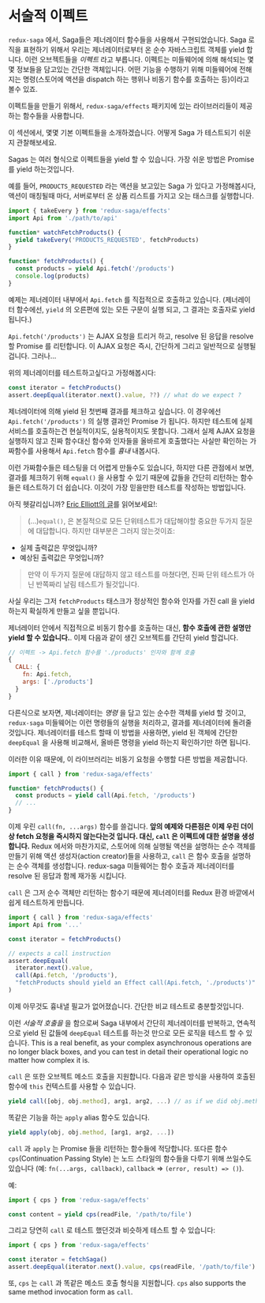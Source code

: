 # 서술적 이펙트

`redux-saga` 에서, Saga들은 제너레이터 함수들을 사용해서 구현되었습니다. Saga 로직을 표현하기 위해서 우리는 제너레이터로부터 온 순수 자바스크립트 객체를 yield 합니다. 이런 오브젝트들을 *이펙트* 라고 부릅니다. 이펙트는 미들웨어에 의해 해석되는 몇몇 정보들을 담고있는 간단한 객체입니다. 어떤 기능을 수행하기 위해 미들웨어에 전해지는 명령(스토어에 액션을 dispatch 하는 행위나 비동기 함수를 호출하는 등)이라고 볼수 있죠.

<!-- In `redux-saga`, Sagas are implemented using Generator functions. To express the Saga logic we yield plain JavaScript Objects from the Generator. We call those Objects *Effects*. An Effect is simply an object which contains some information to be interpreted by the middleware. You can view Effects like instructions to the middleware to perform some operation (invoke some asynchronous function, dispatch an action to the store). -->

이펙트들을 만들기 위해서, `redux-saga/effects` 패키지에 있는 라이브러리들이 제공하는 함수들을 사용합니다.
<!-- To create Effects, you use the functions provided by the library in the `redux-saga/effects` package. -->

이 섹션에서, 몇몇 기본 이펙트들을 소개하겠습니다. 어떻게 Saga 가 테스트되기 쉬운지 관찰해보세요.
<!-- In this section and the following, we will introduce some basic Effects. And see how the concept allows the Sagas to be easily tested. -->

Sagas 는 여러 형식으로 이펙트들을 yield 할 수 있습니다. 가장 쉬운 방법은 Promise 를 yield 하는것입니다.
<!-- Sagas can yield Effects in multiple forms. The simplest way is to yield a Promise. -->

예를 들어, `PRODUCTS_REQUESTED` 라는 액션을 보고있는 Saga 가 있다고 가정해봅시다, 액션이 매칭될때 마다, 서버로부터 온 상품 리스트를 가지고 오는 태스크를 실행합니다.
<!-- For example suppose we have a Saga that watches a `PRODUCTS_REQUESTED` action. On each matching action, it starts a task to fetch a list of products from a server. -->

```javascript
import { takeEvery } from 'redux-saga/effects'
import Api from './path/to/api'

function* watchFetchProducts() {
  yield takeEvery('PRODUCTS_REQUESTED', fetchProducts)
}

function* fetchProducts() {
  const products = yield Api.fetch('/products')
  console.log(products)
}
```

예제는 제너레이터 내부에서 `Api.fetch` 를 직접적으로 호출하고 있습니다. (제너레이터 함수에선, `yield` 의 오른편에 있는 모든 구문이 실행 되고, 그 결과는 호출자로 yield 됩니다.)
<!-- In the example above, we are invoking `Api.fetch` directly from inside the Generator (In Generator functions, any expression at the right of `yield` is evaluated then the result is yielded to the caller). -->

`Api.fetch('/products')` 는 AJAX 요청을 트리거 하고, resolve 된 응답을 resolve 할 Promise 를 리턴합니다. 이 AJAX 요청은 즉시, 간단하게 그리고 일반적으로 실행될겁니다. 그러나...
<!-- `Api.fetch('/products')` triggers an AJAX request and returns a Promise that will resolve with the resolved response, the AJAX request will be executed immediately. Simple and idiomatic, but... -->

위의 제너레이터를 테스트하고싶다고 가정해봅시다:
<!-- Suppose we want to test generator above: -->

```javascript
const iterator = fetchProducts()
assert.deepEqual(iterator.next().value, ??) // what do we expect ?
```

제너레이터에 의해 yield 된 첫번째 결과를 체크하고 싶습니다. 이 경우에선 `Api.fetch('/products')` 의 실행 결과인 Promise 가 됩니다. 하지만 테스트에 실제 서비스를 호출하는건 현실적이지도, 실용적이지도 못합니다. 그래서 실제 AJAX 요청을 실행하지 않고 진짜 함수대신 함수와 인자들을 올바르게 호출했다는 사실만 확인하는 가짜함수를 사용해서 `Api.fetch` 함수를 *흉내* 내봅시다. 
<!-- We want to check the result of the first value yielded by the generator. In our case it's the result of running `Api.fetch('/products')` which is a Promise . Executing the real service during tests is neither a viable nor practical approach, so we have to *mock* the `Api.fetch` function, i.e. we'll have to replace the real function with a fake one which doesn't actually run the AJAX request but only checks that we've called `Api.fetch` with the right arguments (`'/products'` in our case). -->

이런 가짜함수들은 테스팅을 더 어렵게 만들수도 있습니다, 하지만 다른 관점에서 보면, 결과를 체크하기 위해 `equal()` 을 사용할 수 있기 때문에 값들을 간단히 리턴하는 함수들은 테스트하기 더 쉽습니다. 이것이 가장 믿을만한 테스트를 작성하는 방법입니다.
<!-- Mocks make testing more difficult and less reliable. On the other hand, functions that simply return values are easier to test, since we can use a simple `equal()` to check the result. This is the way to write the most reliable tests. -->

아직 헷갈리십니까? [Eric Elliott의 글](https://medium.com/javascript-scene/what-every-unit-test-needs-f6cd34d9836d#.4ttnnzpgc)를 읽어보세요!:

> (...)`equal()`, 은 본질적으로 모든 단위테스트가 대답해야할 중요한 두가지 질문에 대답합니다.
하지만 대부분은 그러지 않는것이죠:
- 실제 출력값은 무엇입니까?
- 예상된 출력값은 무엇입니까?
>
> 만약 이 두가지 질문에 대답하지 않고 테스트를 마쳤다면, 진짜 단위 테스트가 아닌 반쪽짜리 날림 테스트가 될것입니다.

<!-- 
 (...)`equal()`, by nature answers the two most important questions every unit test must answer,
but most don’t:
- What is the actual output?
- What is the expected output?

 If you finish a test without answering those two questions, you don’t have a real unit test. You have a sloppy, half-baked test. -->

사실 우리는 그저 `fetchProducts` 태스크가 정상적인 함수와 인자를 가진 call 을 yield 하는지 확실하게 만들고 싶을 뿐입니다.
<!-- What we actually need is just to make sure the `fetchProducts` task yields a call with the right function and the right arguments. -->

제너레이터 안에서 직접적으로 비동기 함수를 호출하는 대신, **함수 호출에 관한 설명만 yield 할 수 있습니다.**. 이제 다음과 같이 생긴 오브젝트를 간단히 yield 할겁니다.
<!-- Instead of invoking the asynchronous function directly from inside the Generator, **we can yield only a description of the function invocation**. i.e. We'll simply yield an object which looks like -->

```javascript
// 이펙트 -> Api.fetch 함수를 './products' 인자와 함께 호출
{
  CALL: {
    fn: Api.fetch,
    args: ['./products']
  }
}
```

다른식으로 보자면, 제너레이터는 *명령* 을 담고 있는 순수한 객체를 yield 할 것이고, `redux-saga` 미들웨어는 이런 명령들의 실행을 처리하고, 결과를 제너레이터에 돌려줄 것입니다. 제너레이터를 테스트 할때 이 방법을 사용하면, yield 된 객체에 간단한 `deepEqual` 을 사용해 비교해서, 올바른 명령을 yield 하는지 확인하기만 하면 됩니다.
<!-- Put another way, the Generator will yield plain Objects containing *instructions*, and the `redux-saga` middleware will take care of executing those instructions and giving back the result of their execution to the Generator. This way, when testing the Generator, all we need to do is to check that it yields the expected instruction by doing a simple `deepEqual` on the yielded Object. -->

이러한 이유 때문에, 이 라이브러리는 비동기 요청을 수행할 다른 방법을 제공합니다.
<!-- For this reason, the library provides a different way to perform asynchronous calls. -->

```javascript
import { call } from 'redux-saga/effects'

function* fetchProducts() {
  const products = yield call(Api.fetch, '/products')
  // ...
}
```

이제 우린 `call(fn, ...args)` 함수를 쓸겁니다. **앞의 예제와 다른점은 이제 우린 더이상 fetch 요청을 즉시하지 않는다는것 입니다. 대신, `call` 은 이펙트에 대한 설명을 생성합니다.** Redux 에서와 마찬가지로, 스토어에 의해 실행될 액션을 설명하는 순수 객체를 만들기 위해 액션 생성자(action creator)들을 사용하고, `call` 은 함수 호출을 설명하는 순수 객체를 생성합니다. redux-saga 미들웨어는 함수 호출과 제너레이터를 resolve 된 응답과 함께 재가동 시킵니다.

<!-- We're using now the `call(fn, ...args)` function. **The difference from the preceding example is that now we're not executing the fetch call immediately, instead, `call` creates a description of the effect**. Just as in Redux you use action creators to create a plain object describing the action that will get executed by the Store, `call` creates a plain object describing the function call. The redux-saga middleware takes care of executing the function call and resuming the generator with the resolved response. -->

`call` 은 그저 순수 객체만 리턴하는 함수기 때문에 제너레이터를 Redux 환경 바깥에서 쉽게 테스트하게 만듭니다.
<!-- This allows us to easily test the Generator outside the Redux environment. Because `call` is just a function which returns a plain Object. -->

```javascript
import { call } from 'redux-saga/effects'
import Api from '...'

const iterator = fetchProducts()

// expects a call instruction
assert.deepEqual(
  iterator.next().value,
  call(Api.fetch, '/products'),
  "fetchProducts should yield an Effect call(Api.fetch, './products')"
)
```

이제 아무것도 흉내낼 필교가 없어졌습니다. 간단한 비교 테스트로 충분할것입니다.
<!-- Now we don't need to mock anything, and a simple equality test will suffice. -->

이런 *서술적 호출을* 을 함으로써 Saga 내부에서 간단히 제너레이터를 반복하고, 연속적으로 yield 된 값들에 `deepEqual` 테스트를 하는것 만으로 모든 로직을 테스트 할 수 있습니다. 
This is a real benefit, as your complex asynchronous operations are no longer black boxes, and you can test in detail their operational logic no matter how complex it is. <!-- The advantage of those *declarative calls* is that we can test all the logic inside a Saga by simply iterating over the Generator and doing a `deepEqual` test on the values yielded successively. -->

`call` 은 또한 오브젝트 메소드 호출을 지원합니다. 다음과 같은 방식을 사용하여 호출된 함수에 `this` 컨텍스트를 사용할 수 있습니다.
<!-- `call` also supports invoking object methods, you can provide a `this` context to the invoked functions using the following form: -->

```javascript
yield call([obj, obj.method], arg1, arg2, ...) // as if we did obj.method(arg1, arg2 ...)
```

똑같은 기능을 하는 `apply` alias 함수도 있습니다.
<!-- `apply` is an alias for the method invocation form -->

```javascript
yield apply(obj, obj.method, [arg1, arg2, ...])
```

`call` 과 `apply` 는 Promise 들을 리턴하는 함수들에 적당합니다. 또다른 함수 `cps`(Continuation Passing Style) 는 노드 스타일의 함수들을 다루기 위해 쓰일수도 있습니다 (예: `fn(...args, callback)`, `callback` => `(error, result) => ()`). 
<!-- `call` and `apply` are well suited for functions that return Promise results. Another function `cps` can be used to handle Node style functions (e.g. `fn(...args, callback)` where `callback` is of the form `(error, result) => ()`). `cps` stands for Continuation Passing Style. -->

예:
<!-- For example: -->

```javascript
import { cps } from 'redux-saga/effects'

const content = yield cps(readFile, '/path/to/file')
```

그리고 당연히 `call` 로 테스트 했던것과 비슷하게 테스트 할 수 있습니다:
<!-- And of course you can test it just like you test `call`: -->

```javascript
import { cps } from 'redux-saga/effects'

const iterator = fetchSaga()
assert.deepEqual(iterator.next().value, cps(readFile, '/path/to/file') )
```

또, `cps` 는 `call` 과 똑같은 메소드 호출 형식을 지원합니다.
`cps` also supports the same method invocation form as `call`.
